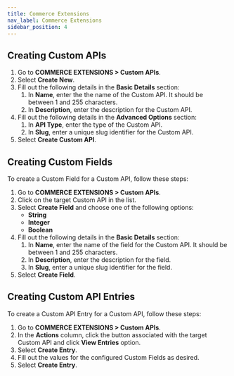 ```yaml
---
title: Commerce Extensions
nav_label: Commerce Extensions
sidebar_position: 4
---
```


## Creating Custom APIs

1. Go to **COMMERCE EXTENSIONS > Custom APIs**.
1. Select **Create New**.
1. Fill out the following details in the **Basic Details** section:
    1. In **Name**, enter the the name of the Custom API. It should be between 1 and 255 characters.
    1. In **Description**, enter the description for the Custom API.
1. Fill out the following details in the **Advanced Options** section:
    1. In **API Type**, enter the type of the Custom API. 
    1. In **Slug**, enter a unique slug identifier for the Custom API.
1. Select **Create Custom API**.

## Creating Custom Fields

To create a Custom Field for a Custom API, follow these steps:

1. Go to **COMMERCE EXTENSIONS > Custom APIs**.
1. Click on the target Custom API in the list. 
1. Select **Create Field** and choose one of the following options:
    - **String**
    - **Integer**
    - **Boolean**
1. Fill out the following details in the **Basic Details** section:
    1. In **Name**, enter the name of the field for the Custom API. It should be between 1 and 255 characters.
    1. In **Description**, enter the description for the field.
    1. In **Slug**, enter a unique slug identifier for the field.
1. Select **Create Field**.

## Creating Custom API Entries

To create a Custom API Entry for a Custom API, follow these steps:

1. Go to **COMMERCE EXTENSIONS > Custom APIs**.
1. In the **Actions** column, click the button associated with the target Custom API and click **View Entries** option.
1. Select **Create Entry**.
1. Fill out the values for the configured Custom Fields as desired.
1. Select **Create Entry**.
